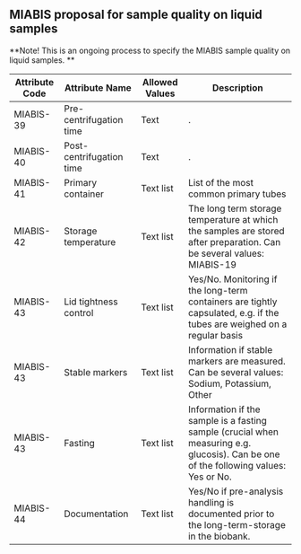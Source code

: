 ## MIABIS proposal for sample quality on liquid samples

**Note! This is an ongoing process to specify the MIABIS sample quality on liquid samples. **

| Attribute Code| Attribute Name| Allowed Values| Description| 
|---|---|---|---|
| MIABIS-39| Pre-centrifugation time| Text| .| 
| MIABIS-40| Post-centrifugation time| Text| .| 
| MIABIS-41| Primary container| Text list| List of the most common primary tubes| 
| MIABIS-42| Storage temperature| Text list| The long term storage temperature at which the samples are stored after preparation. Can be several values: MIABIS-19| 
| MIABIS-43| Lid tightness control| Text list| Yes/No. Monitoring if the long-term containers are tightly capsulated, e.g. if the tubes are weighed on a regular basis| 
| MIABIS-43| Stable markers| Text list| Information if stable markers are measured. Can be several values: Sodium, Potassium, Other| 
| MIABIS-43| Fasting| Text list| Information if the sample is a fasting sample (crucial when measuring e.g. glucosis). Can be one of the following values: Yes or No.| 
| MIABIS-44| Documentation| Text list| Yes/No if pre-analysis handling is documented prior to the long-term-storage in the biobank.| 
